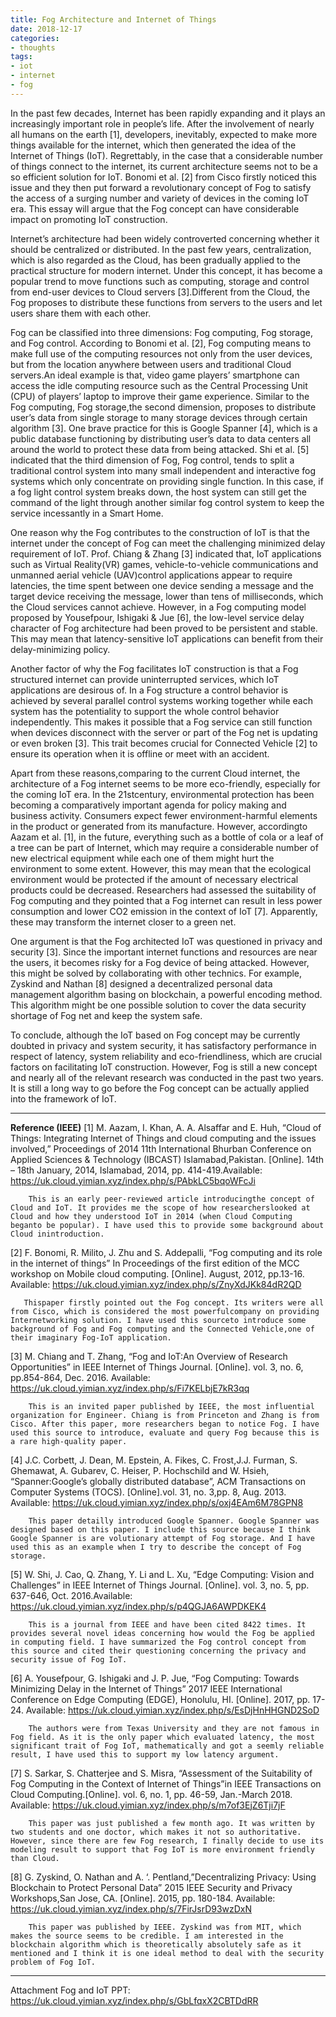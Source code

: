 ```yaml
---
title: Fog Architecture and Internet of Things
date: 2018-12-17
categories:
- thoughts
tags:
- iot
- internet
- fog
---
```

In the past few decades, Internet has been rapidly expanding and it plays an increasingly important role in people’s life. After the involvement of nearly all humans on the earth [1], developers, inevitably, expected to make more things available for the internet, which then generated the idea of the Internet of Things (IoT). Regrettably, in the case that a considerable number of things connect to the internet, its current architecture seems not to be a so efficient solution for IoT. Bonomi et al. [2] from Cisco firstly noticed this issue and they then put forward a revolutionary concept of Fog to satisfy the access of a surging number and variety of devices in the coming IoT era. This essay will argue that the Fog concept can have considerable impact on promoting IoT construction.

<!--more-->

Internet’s architecture had been widely controverted concerning whether it should be centralized or distributed. In the past few years, centralization, which is also regarded as the Cloud, has been gradually applied to the practical structure for modern internet. Under this concept, it has become a popular trend to move functions such as computing, storage and control from end-user devices to Cloud servers [3].Different from the Cloud, the Fog proposes to distribute these functions from servers to the users and let users share them with each other.

Fog can be classified into three dimensions: Fog computing, Fog storage, and Fog control. According to Bonomi et al. [2], Fog computing means to make full use of the computing resources not only from the user devices, but from the location anywhere between users and traditional Cloud servers.An ideal example is that, video game players’ smartphone can access the idle computing resource such as the Central Processing Unit (CPU) of players’ laptop to improve their game experience. Similar to the Fog computing, Fog storage,the second dimension, proposes to distribute user’s data from single storage to many storage devices through certain algorithm [3]. One brave practice for this is Google Spanner [4], which is a public database functioning by distributing user’s data to data centers all around the world to protect these data from being attacked. Shi et al. [5] indicated that the third dimension of Fog, Fog control, tends to split a traditional control system into many small independent and interactive fog systems which only concentrate on providing single function. In this case, if a fog light control system breaks down, the host system can still get the command of the light through another similar fog control system to keep the service incessantly in a Smart Home.

One reason why the Fog contributes to the construction of IoT is that the internet under the concept of Fog can meet the challenging minimized delay requirement of IoT. Prof. Chiang & Zhang [3] indicated that, IoT applications such as Virtual Reality(VR) games, vehicle-to-vehicle communications and unmanned aerial vehicle (UAV)control applications appear to require latencies, the time spent between one device sending a message and the target device receiving the message, lower than tens of milliseconds, which the Cloud services cannot achieve. However, in a Fog computing model proposed by Yousefpour, Ishigaki & Jue [6], the low-level service delay character of Fog architecture had been proved to be persistent and stable. This may mean that latency-sensitive IoT applications can benefit from their delay-minimizing policy.

Another factor of why the Fog facilitates IoT construction is that a Fog structured internet can provide uninterrupted services, which IoT applications are desirous of. In a Fog structure a control behavior is achieved by several parallel control systems working together while each system has the potentiality to support the whole control behavior independently. This makes it possible that a Fog service can still function when devices disconnect with the server or part of the Fog net is updating or even broken [3]. This trait becomes crucial for Connected Vehicle [2] to ensure its operation when it is offline or meet with an accident.

Apart from these reasons,comparing to the current Cloud internet, the architecture of a Fog internet seems to be more eco-friendly, especially for the coming IoT era. In the 21stcentury, environmental protection has been becoming a comparatively important agenda for policy making and business activity. Consumers expect fewer environment-harmful elements in the product or generated from its manufacture. However, accordingto Aazam et al. [1], in the future, everything such as a bottle of cola or a leaf of a tree can be part of Internet, which may require a considerable number of new electrical equipment while each one of them might hurt the environment to some extent. However, this may mean that the ecological environment would be protected if the amount of necessary electrical products could be decreased. Researchers had assessed the suitability of Fog computing and they pointed that a Fog internet can result in less power consumption and lower CO2 emission in the context of IoT [7]. Apparently, these may transform the internet closer to a green net.

One argument is that the Fog architected IoT was questioned in privacy and security [3]. Since the important internet functions and resources are near the users, it becomes risky for a Fog device of being attacked. However, this might be solved by collaborating with other technics. For example, Zyskind and Nathan [8] designed a decentralized personal data management algorithm basing on blockchain, a powerful encoding method. This algorithm might be one possible solution to cover the data security shortage of Fog net and keep the system safe.

To conclude, although the IoT based on Fog concept may be currently doubted in privacy and system security, it has satisfactory performance in respect of latency, system reliability and eco-friendliness, which are crucial factors on facilitating IoT construction. However, Fog is still a new concept and nearly all of the relevant research was conducted in the past two years. It is still a long way to go before the Fog concept can be actually applied into the framework of IoT.

-----------------
**Reference (IEEE)**
[1] M. Aazam, I. Khan, A. A. Alsaffar and E. Huh, “Cloud of Things: Integrating Internet of Things and cloud computing and the issues involved,” Proceedings of 2014 11th International Bhurban Conference on Applied Sciences & Technology (IBCAST) Islamabad,Pakistan. [Online]. 14th – 18th January, 2014, Islamabad, 2014, pp. 414-419.Available: https://uk.cloud.yimian.xyz/index.php/s/PAbkLC5bqoWFcJi

        This is an early peer-reviewed article introducingthe concept of Cloud and IoT. It provides me the scope of how researcherslooked at Cloud and how they understood IoT in 2014 (when Cloud Computing beganto be popular). I have used this to provide some background about Cloud inintroduction.

[2] F. Bonomi, R. Milito, J. Zhu and S. Addepalli, “Fog computing and its role in the internet of things” In Proceedings of the first edition of the MCC workshop on Mobile cloud computing. [Online]. August, 2012, pp.13-16. Available: https://uk.cloud.yimian.xyz/index.php/s/ZnyXdJKk84dR2QD

       Thispaper firstly pointed out the Fog concept. Its writers were all from Cisco, which is considered the most powerfulcompany on providing Internetworking solution. I have used this sourceto introduce some background of Fog and Fog computing and the Connected Vehicle,one of their imaginary Fog-IoT application.

[3] M. Chiang and T. Zhang, “Fog and IoT:An Overview of Research Opportunities” in IEEE Internet of Things Journal. [Online]. vol. 3, no. 6, pp.854-864, Dec. 2016. Available: https://uk.cloud.yimian.xyz/index.php/s/Fi7KELbjE7kR3qq

        This is an invited paper published by IEEE, the most influential organization for Engineer. Chiang is from Princeton and Zhang is from Cisco. After this paper, more researchers began to notice Fog. I have used this source to introduce, evaluate and query Fog because this is a rare high-quality paper.

[4] J.C. Corbett, J. Dean, M. Epstein, A. Fikes, C. Frost,J.J. Furman, S. Ghemawat, A. Gubarev, C. Heiser, P. Hochschild and W. Hsieh, “Spanner:Google’s globally distributed database”, ACM Transactions on Computer Systems (TOCS). [Online].vol. 31, no. 3,pp. 8, Aug. 2013. Available: https://uk.cloud.yimian.xyz/index.php/s/oxj4EAm6M78GPN8

        This paper detailly introduced Google Spanner. Google Spanner was designed based on this paper. I include this source because I think Google Spanner is are volutionary attempt of Fog storage. And I have used this as an example when I try to describe the concept of Fog storage.

[5] W. Shi, J. Cao, Q. Zhang, Y. Li and L. Xu, “Edge Computing: Vision and Challenges” in IEEE Internet of Things Journal. [Online]. vol. 3, no. 5, pp. 637-646, Oct. 2016.Available: https://uk.cloud.yimian.xyz/index.php/s/p4QGJA6AWPDKEK4

        This is a journal from IEEE and have been cited 8422 times. It provides several novel ideas concerning how would the Fog be applied in computing field. I have summarized the Fog control concept from this source and cited their questioning concerning the privacy and security issue of Fog IoT.

[6] A. Yousefpour, G. Ishigaki and J. P. Jue, “Fog Computing: Towards Minimizing Delay in the Internet of Things” 2017 IEEE International Conference on Edge Computing (EDGE), Honolulu, HI. [Online]. 2017, pp. 17-24. Available: https://uk.cloud.yimian.xyz/index.php/s/EsDjHnHHGND2SoD

        The authors were from Texas University and they are not famous in Fog field. As it is the only paper which evaluated latency, the most significant trait of Fog IoT, mathematically and got a seemly reliable result, I have used this to support my low latency argument. 

[7] S. Sarkar, S. Chatterjee and S. Misra, “Assessment of the Suitability of Fog Computing in the Context of Internet of Things”in IEEE Transactions on Cloud Computing.[Online]. vol. 6, no. 1, pp. 46-59, Jan.-March 2018. Available: https://uk.cloud.yimian.xyz/index.php/s/m7of3EjZ6Tji7jF

        This paper was just published a few month ago. It was written by two students and one doctor, which makes it not so authoritative. However, since there are few Fog research, I finally decide to use its modeling result to support that Fog IoT is more environment friendly than Cloud.

[8] G. Zyskind, O. Nathan and A. ‘. Pentland,”Decentralizing Privacy: Using Blockchain to Protect Personal Data” 2015 IEEE Security and Privacy Workshops,San Jose, CA. [Online]. 2015, pp. 180-184. Available: https://uk.cloud.yimian.xyz/index.php/s/7FirJsrD93wzDxN

        This paper was published by IEEE. Zyskind was from MIT, which makes the source seems to be credible. I am interested in the blockchain algorithm which is theoretically absolutely safe as it mentioned and I think it is one ideal method to deal with the security problem of Fog IoT.

----------------------
Attachment
Fog and IoT PPT: https://uk.cloud.yimian.xyz/index.php/s/GbLfqxX2CBTDdRR